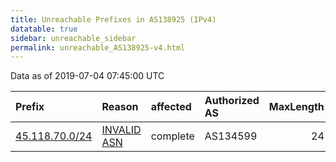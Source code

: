 ```yaml
---
title: Unreachable Prefixes in AS138925 (IPv4)
datatable: true
sidebar: unreachable_sidebar
permalink: unreachable_AS138925-v4.html
---
```


Data as of 2019-07-04 07:45:00 UTC


<div class="datatable-begin"></div>

| Prefix                                                 | Reason                                                                                                 | affected   | Authorized AS   |   MaxLength | Anchor                                       |   unreachable /24s |
|:-------------------------------------------------------|:-------------------------------------------------------------------------------------------------------|:-----------|:----------------|------------:|:---------------------------------------------|-------------------:|
| [45.118.70.0/24](https://stat.ripe.net/45.118.70.0/24) | [INVALID ASN](https://rpki-validator.ripe.net/announcement-preview?asn=AS138925&prefix=45.118.70.0/24) | complete   | AS134599        |          24 | [APNIC](unreachable_APNIC_RPKI_Root-v4.html) |                  1 |

<div class="datatable-end"></div>
